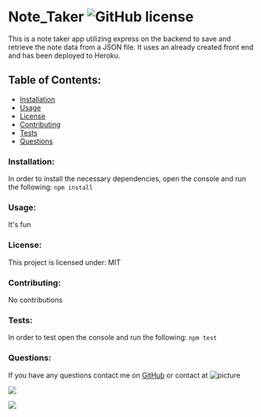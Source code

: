# Note_Taker  ![GitHub license](https://img.shields.io/github/license/Naereen/StrapDown.js.svg)
This is a note taker app utilizing express on the backend to save and retrieve the note data from a JSON file. It uses an already created front end and has been deployed to Heroku.
## Table of Contents:
* [Installation](#installation)
* [Usage](#usage)
* [License](#license)
* [Contributing](#contributing)
* [Tests](#tests)
* [Questions](#questions)
### Installation:
In order to install the necessary dependencies, open the console and run the following:
```npm install```
### Usage:
It's fun
### License:
This project is licensed under:
MIT
### Contributing:
No contributions
### Tests:
In order to test open the console and run the following:
```npm test```
### Questions:
If you have any questions contact me on [GitHub](https://github.com/rroman6292) or contact 
 at 
![picture](https://github.com/rroman6292.png?size=80)



![](public/notetaker1.jpeg)



![](public/notetaker2.jpeg)
    
 
